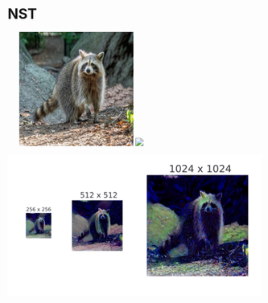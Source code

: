 # NST

<p align="center">
  <img src="assets/raccoon.png" width="45%" style="display: inline-block;"/>
  <img src="assets/blue.jpg" width="45%" style="display: inline-block;"/>
</p>

<p align="center">
  <img src="assets/blue_raccoon.png" />
</p>
